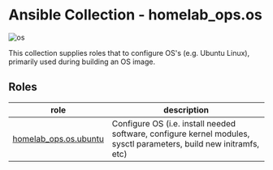 # Ansible Collection - homelab_ops.os

![os](https://github.com/ppat/homelab-ops-ansible/actions/workflows/test-os.yaml/badge.svg)

This collection supplies roles that to configure OS's (e.g. Ubuntu Linux), primarily used during building an OS image.

## Roles

| role | description |
| --- | --- |
| [homelab_ops.os.ubuntu](roles/ubuntu/) | Configure OS (i.e. install needed software, configure kernel modules, sysctl parameters, build new initramfs, etc) |
